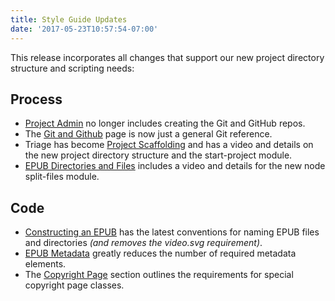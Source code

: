```yaml
---
title: Style Guide Updates
date: '2017-05-23T10:57:54-07:00'
---
```


This release incorporates all changes that support our new project directory structure and scripting needs:

## Process
  * [Project Admin](../../../../../process/project_admin.html) no longer includes creating the Git and GitHub repos.
  * The [Git and Github](../../../../../process/git.html) page is now just a general Git reference.
  * Triage has become [Project Scaffolding](../../../../../process/proj_scaffold.html) and has a video and details on the new project directory structure and the start-project module.
  * [EPUB Directories and Files](../../../../../process/epub_dir.html) includes a video and details for the new node split-files module.

## Code
  * [Constructing an EPUB](../../../../../code/construction.html) has the latest conventions for naming EPUB files and directories *(and removes the video.svg requirement)*.
  * [EPUB Metadata](../../../../../code/metadata.html) greatly reduces the number of required metadata elements.
  * The [Copyright Page](../../../../../code/structural_types.html#Copyright-Page) section outlines the requirements for special copyright page classes.
